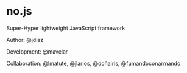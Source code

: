 no.js
=====

Super-Hyper lightweight JavaScript framework

Author: @jdiaz

Development: @mavelar

Collaboration: @lmatute, @jlarios, @doñairis, @fumandoconarmando
